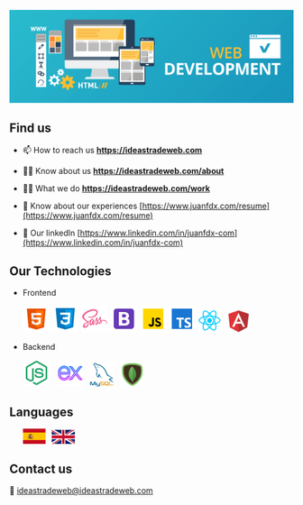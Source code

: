 
![fullstack](/images/banner-web-development.png)

## Find us

- 📫 How to reach us **https://ideastradeweb.com**

- 🙍‍♂️ Know about us **https://ideastradeweb.com/about**

- 👨‍💻 What we do **https://ideastradeweb.com/work**

- 📄 Know about our experiences [https://www.juanfdx.com/resume](https://www.juanfdx.com/resume)

- 💼 Our linkedIn [https://www.linkedin.com/in/juanfdx-com](https://www.linkedin.com/in/juanfdx-com)

## Our Technologies

- Frontend
  <p>
    <img src="/images/html5.png" width="47px" /> 
    <img src="/images/css3.png" width="48px" /> 
    <img src="/images/sass.png" width="48px" /> 
    <img src="/images/bootstrap.png" width="48px" />
    <img src="/images/javascript.png" width="48px" />
    <img src="/images/typescript.png" width="48px" />
    <img src="/images/react.png" width="42px" /> &nbsp;
    <img src="/images/angular.png" width="37px" />
  </p>

- Backend
   <p>
    <img src="/images/node.png" width="48px" /> &nbsp;
    <img src="/images/express.png" width="48px" /> &nbsp;
    <img src="/images/mysql.png" width="42px" /> &nbsp;
    <img src="/images/mongo.png" width="42px" />
  </p>
  
## Languages

  <p>
    &nbsp; &nbsp; &nbsp; <img src="/images/spain.png" width="40px" /> &nbsp;
    <img src="/images/united-kingdom.png" width="41px" height="25px" /> 
  </p> 
  
## Contact us

   📧 [ideastradeweb@ideastradeweb.com](https://ideastradeweb.com/contact) 
   &nbsp;<br />
   &nbsp;<br />
